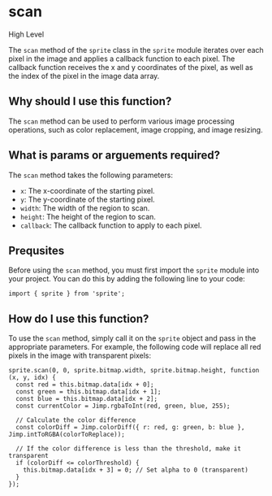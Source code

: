 
  
   # **scan**

High Level

The `scan` method of the `sprite` class in the `sprite` module iterates over each pixel in the image and applies a callback function to each pixel. The callback function receives the x and y coordinates of the pixel, as well as the index of the pixel in the image data array.

## Why should I use this function?

The `scan` method can be used to perform various image processing operations, such as color replacement, image cropping, and image resizing.

## What is params or arguements required?

The `scan` method takes the following parameters:

* `x`: The x-coordinate of the starting pixel.
* `y`: The y-coordinate of the starting pixel.
* `width`: The width of the region to scan.
* `height`: The height of the region to scan.
* `callback`: The callback function to apply to each pixel.

## Prequsites

Before using the `scan` method, you must first import the `sprite` module into your project. You can do this by adding the following line to your code:

```
import { sprite } from 'sprite';
```

## How do I use this function?

To use the `scan` method, simply call it on the `sprite` object and pass in the appropriate parameters. For example, the following code will replace all red pixels in the image with transparent pixels:

```
sprite.scan(0, 0, sprite.bitmap.width, sprite.bitmap.height, function (x, y, idx) {
  const red = this.bitmap.data[idx + 0];
  const green = this.bitmap.data[idx + 1];
  const blue = this.bitmap.data[idx + 2];
  const currentColor = Jimp.rgbaToInt(red, green, blue, 255);

  // Calculate the color difference
  const colorDiff = Jimp.colorDiff({ r: red, g: green, b: blue }, Jimp.intToRGBA(colorToReplace));

  // If the color difference is less than the threshold, make it transparent
  if (colorDiff <= colorThreshold) {
    this.bitmap.data[idx + 3] = 0; // Set alpha to 0 (transparent)
  }
});
```
  
  